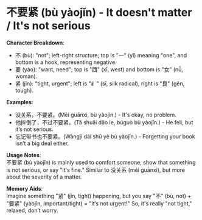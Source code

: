 # **不要紧 (bù yàojǐn) - It doesn't matter / It's not serious**

**Character Breakdown**:  
- 不 (bù): "not"; left-right structure; top is "一" (yī) meaning "one", and bottom is a hook, representing negative.  
- 要 (yào): "want, need"; top is "西" (xī, west) and bottom is "女" (nǚ, woman).  
- 紧 (jǐn): "tight, urgent"; left is "纟" (sī, silk radical), right is "艮" (gěn, tough).

**Examples**:  
- 没关系，不要紧。(Méi guānxi, bù yàojǐn.) - It's okay, no problem.  
- 他摔倒了，不过不要紧。(Tā shuāi dǎo le, búguò bù yàojǐn.) - He fell, but it’s not serious.  
- 忘记带书也不要紧。(Wàngjì dài shū yě bù yàojǐn.) - Forgetting your book isn’t a big deal either.

**Usage Notes**:  
不要紧 (bù yàojǐn) is mainly used to comfort someone, show that something is not serious, or say "it's fine." Similar to 没关系 (méi guānxi), but more about the severity of a matter.

**Memory Aids**:  
Imagine something "紧" (jǐn, tight) happening, but you say "不" (bù, not) + "要紧" (yàojǐn, important/tight) = "It’s not urgent!" So, it's really "not tight," relaxed, don’t worry.